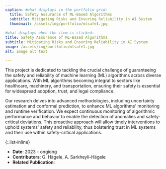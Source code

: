 ```yaml
---
caption: #what displays in the portfolio grid:
  title: Safety Assurance of ML-Based Algorithms
  subtitle: Mitigating Risks and Ensuring Reliability in AI System
  thumbnail: /assets/img/portfolio/mlsafe1.jpg
  
#what displays when the item is clicked:
title: Safety Assurance of ML-Based Algorithms
subtitle: Mitigating Risks and Ensuring Reliability in AI System
image: /assets/img/portfolio/mlsafe1.jpg
alt: image alt text

---
```

This project is dedicated to tackling the crucial challenge of guaranteeing the safety and reliability of machine learning (ML) algorithms across diverse applications. 
With ML algorithms becoming integral to sectors like healthcare, machinery, and transportation, ensuring their safety is essential for widespread adoption, trust, and legal compliance.

Our research delves into advanced methodologies, including uncertainty estimation and conformal prediction, to enhance ML algorithms' monitoring and runtime verification. 
We expect continuous monitoring of algorithmic performance and behavior to enable the detection of anomalies and safety-critical deviations. 
This proactive approach will allow timely interventions to uphold systems' safety and reliability, thus bolstering trust in ML systems and their use within safety-critical applications.


{:.list-inline} 
- **Date**: 2023 - ongiong
- **Contributors**: G. H&auml;gele, A. Sarkheyli-H&auml;gele
- **Related Publication**:
